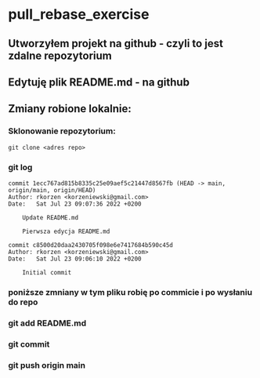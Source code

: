 # pull_rebase_exercise

## Utworzyłem projekt na github - czyli to jest zdalne repozytorium

## Edytuję plik README.md - na github

## Zmiany robione lokalnie:

### Sklonowanie repozytorium:

    git clone <adres repo>

### git log

    commit 1ecc767ad815b8335c25e09aef5c21447d8567fb (HEAD -> main, origin/main, origin/HEAD)
    Author: rkorzen <korzeniewski@gmail.com>
    Date:   Sat Jul 23 09:07:36 2022 +0200

        Update README.md

        Pierwsza edycja README.md

    commit c8500d20daa2430705f098e6e7417684b590c45d
    Author: rkorzen <korzeniewski@gmail.com>
    Date:   Sat Jul 23 09:06:10 2022 +0200

        Initial commit

### poniższe zmniany w tym pliku robię po commicie i po wysłaniu do repo

### git add README.md

### git commit

### git push origin main